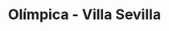 ---
title: "Olímpica - Villa Sevilla"
url: /barranquilla/olimpica-villa-sevilla/
shop: Supermarkt
---